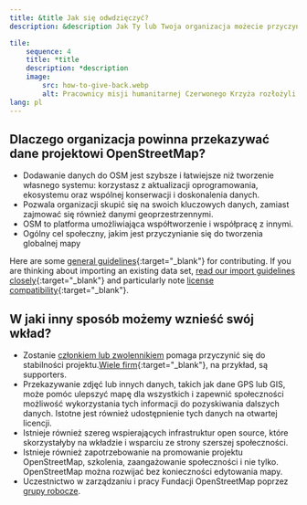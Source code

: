 ```yaml
---
title: &title Jak się odwdzięczyć?
description: &description Jak Ty lub Twoja organizacja możecie przyczynić się do rozwoju projektu OSM?

tile:
    sequence: 4
    title: *title 
    description: *description
    image:
        src: how-to-give-back.webp
        alt: Pracownicy misji humanitarnej Czerwonego Krzyża rozłożyli dokumenty z lokalnymi badaniami na ziemi i omawiają je
lang: pl
---
```


## Dlaczego organizacja powinna przekazywać dane projektowi OpenStreetMap?

* Dodawanie danych do OSM jest szybsze i łatwiejsze niż tworzenie własnego systemu: korzystasz z aktualizacji oprogramowania, ekosystemu oraz wspólnej konserwacji i doskonalenia danych.
* Pozwala organizacji skupić się na swoich kluczowych danych, zamiast zajmować się również danymi geoprzestrzennymi.
* OSM to platforma umożliwiająca współtworzenie i współpracę z innymi.
* Ogólny cel społeczny, jakim jest przyczynianie się do tworzenia globalnej mapy

Here are some [general guidelines](https://wiki.openstreetmap.org/wiki/How_We_Map){:target="_blank"} for contributing. If you are thinking about importing an existing data set, [read our import guidelines closely](https://wiki.openstreetmap.org/wiki/Import/Guidelines){:target="_blank"} and particularly note [license compatibility](https://wiki.openstreetmap.org/wiki/Import/Guidelines#Step_3_-_License_approval){:target="_blank"}.

## W jaki inny sposób możemy wznieść swój wkład?

* Zostanie [członkiem lub zwolennikiem](/about-osm-community/donate-to-osm.md) pomaga przyczynić się do stabilności projektu.[Wiele firm](https://wiki.osmfoundation.org/wiki/Corporate_Members){:target="_blank"}, na przykład, 
są supporters.
* Przekazywanie zdjęć lub innych danych, takich jak dane GPS lub GIS, może pomóc ulepszyć mapę dla wszystkich i zapewnić społeczności możliwość wykorzystania tych informacji do pozyskiwania dalszych danych. Istotne jest również udostępnienie tych danych na otwartej licencji.
* Istnieje również szereg wspierających infrastruktur open source, które skorzystałyby na wkładzie i wsparciu ze strony szerszej społeczności.
* Istnieje również zapotrzebowanie na promowanie projektu OpenStreetMap, szkolenia, zaangażowanie społeczności i nie tylko. OpenStreetMap można rozwijać bez konieczności edytowania mapy.
* Uczestnictwo w zarządzaniu i pracy Fundacji OpenStreetMap poprzez [grupy robocze](/about-osm-community/working-groups.md).

